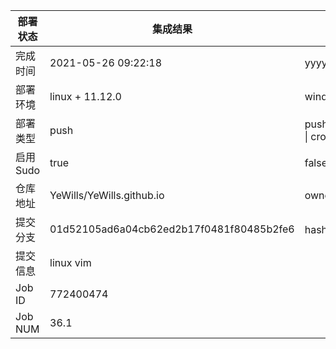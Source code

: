 部署状态 | 集成结果 | 参考值
---|---|---
完成时间 | 2021-05-26 09:22:18 | yyyy-mm-dd hh:mm:ss
部署环境 | linux + 11.12.0 | window \| linux + stable
部署类型 | push | push \| pull_request \| api \| cron
启用Sudo | true | false \| true
仓库地址 | YeWills/YeWills.github.io | owner_name/repo_name
提交分支 | 01d52105ad6a04cb62ed2b17f0481f80485b2fe6 | hash 16位
提交信息 | linux vim |
Job ID   | 772400474 |
Job NUM  | 36.1 |
